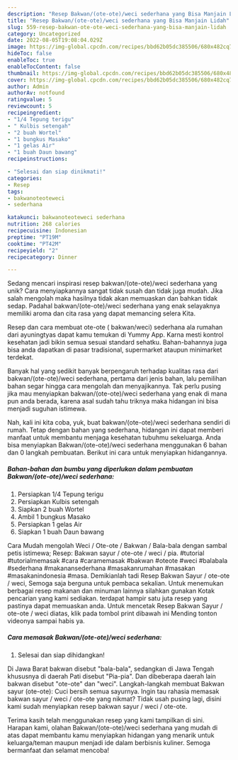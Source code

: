 ```yaml
---
description: "Resep Bakwan/(ote-ote)/weci sederhana yang Bisa Manjain Lidah"
title: "Resep Bakwan/(ote-ote)/weci sederhana yang Bisa Manjain Lidah"
slug: 559-resep-bakwan-ote-ote-weci-sederhana-yang-bisa-manjain-lidah
category: Uncategorized
date: 2022-08-05T19:08:04.029Z
image: https://img-global.cpcdn.com/recipes/bbd62b05dc385506/680x482cq70/bakwanote-oteweci-sederhana-foto-resep-utama.jpg
hideToc: false
enableToc: true
enableTocContent: false
thumbnail: https://img-global.cpcdn.com/recipes/bbd62b05dc385506/680x482cq70/bakwanote-oteweci-sederhana-foto-resep-utama.jpg
cover: https://img-global.cpcdn.com/recipes/bbd62b05dc385506/680x482cq70/bakwanote-oteweci-sederhana-foto-resep-utama.jpg
author: Admin
authorAv: notfound
ratingvalue: 5
reviewcount: 5
recipeingredient:
- "1/4 Tepung terigu"
- " Kulbis setengah"
- "2 buah Wortel"
- "1 bungkus Masako"
- "1 gelas Air"
- "1 buah Daun bawang"
recipeinstructions:

- "Selesai dan siap dinikmati!"
categories:
- Resep
tags:
- bakwanoteoteweci
- sederhana

katakunci: bakwanoteoteweci sederhana 
nutrition: 268 calories
recipecuisine: Indonesian
preptime: "PT19M"
cooktime: "PT42M"
recipeyield: "2"
recipecategory: Dinner

---
```





Sedang mencari inspirasi resep bakwan/(ote-ote)/weci sederhana yang unik? Cara menyiapkannya sangat tidak susah dan tidak juga mudah. Jika salah mengolah maka hasilnya tidak akan memuaskan dan bahkan tidak sedap. Padahal bakwan/(ote-ote)/weci sederhana yang enak selayaknya memiliki aroma dan cita rasa yang dapat memancing selera Kita.





Resep dan cara membuat ote-ote ( bakwan/weci) sederhana ala rumahan dari ayuningtyas dapat kamu temukan di Yummy App. Karna mesti kontrol kesehatan jadi bikin semua sesuai standard sehatku. Bahan-bahannya juga bisa anda dapatkan di pasar tradisional, supermarket ataupun minimarket terdekat.

Banyak hal yang sedikit banyak berpengaruh terhadap kualitas rasa dari bakwan/(ote-ote)/weci sederhana, pertama dari jenis bahan, lalu pemilihan bahan segar hingga cara mengolah dan menyajikannya. Tak perlu pusing jika mau menyiapkan bakwan/(ote-ote)/weci sederhana yang enak di mana pun anda berada, karena asal sudah tahu triknya maka hidangan ini bisa menjadi suguhan istimewa.






Nah, kali ini kita coba, yuk, buat bakwan/(ote-ote)/weci sederhana sendiri di rumah. Tetap dengan bahan yang sederhana, hidangan ini dapat memberi manfaat untuk membantu menjaga kesehatan tubuhmu sekeluarga. Anda bisa menyiapkan Bakwan/(ote-ote)/weci sederhana menggunakan 6 bahan dan 0 langkah pembuatan. Berikut ini cara untuk menyiapkan hidangannya.

<!--inarticleads1-->

##### Bahan-bahan dan bumbu yang diperlukan dalam pembuatan Bakwan/(ote-ote)/weci sederhana:

1. Persiapkan 1/4 Tepung terigu
1. Persiapkan  Kulbis setengah
1. Siapkan 2 buah Wortel
1. Ambil 1 bungkus Masako
1. Persiapkan 1 gelas Air
1. Siapkan 1 buah Daun bawang


Cara Mudah mengolah Weci / Ote-ote / Bakwan / Bala-bala dengan sambal petis istimewa; Resep: Bakwan sayur / ote-ote / weci / pia. #tutorial #tutorialmemasak #cara #caramemasak #bakwan #oteote #weci #balabala #sederhana #makanansederhana #masakanrumahan #masakan #masakanindonesia #masa. Demikianlah tadi Resep Bakwan Sayur / ote-ote / weci, Semoga saja berguna untuk pembaca sekalian. Untuk menemukan berbagai resep makanan dan minuman lainnya silahkan gunakan Kotak pencarian yang kami sediakan. terdapat hampir satu juta resep yang pastinya dapat memuaskan anda. Untuk mencetak Resep Bakwan Sayur / ote-ote / weci diatas, klik pada tombol print dibawah ini Mending tonton videonya sampai habis ya. 

<!--inarticleads2-->

##### Cara memasak Bakwan/(ote-ote)/weci sederhana:


1. Selesai dan siap dihidangkan!

Di Jawa Barat bakwan disebut &#34;bala-bala&#34;, sedangkan di Jawa Tengah khususnya di daerah Pati disebut &#34;Pia-pia&#34;. Dan dibeberapa daerah lain bakwan disebut &#34;ote-ote&#34; dan &#34;weci&#34;. Langkah-langkah membuat Bakwan sayur (ote-ote): Cuci bersih semua sayurnya. Ingin tau rahasia memasak bakwan sayur / weci / ote-ote yang nikmat? Tidak usah pusing lagi, disini kami sudah menyiapkan resep bakwan sayur / weci / ote-ote. 

Terima kasih telah menggunakan resep yang kami tampilkan di sini. Harapan kami, olahan Bakwan/(ote-ote)/weci sederhana yang mudah di atas dapat membantu kamu menyiapkan hidangan yang menarik untuk keluarga/teman maupun menjadi ide dalam berbisnis kuliner. Semoga bermanfaat dan selamat mencoba!
